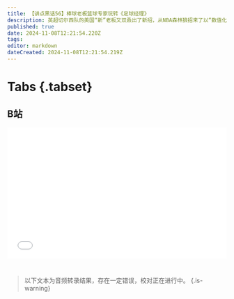 ```yaml
---
title: 【讲点黑话56】棒球老板篮球专家玩转《足球经理》
description: 英超切尔西队的美国“新”老板又双叒出了新招，从NBA森林狼招来了以“数值化管理”出名的运营经理。《足球经理》真人版即将上档！ 美式商业体育模式，在欧洲足球的社区文化大背景下，能不能也玩得转。这是一个新问题。
published: true
date: 2024-11-08T12:21:54.220Z
tags: 
editor: markdown
dateCreated: 2024-11-08T12:21:54.219Z
---
```


# Tabs {.tabset}

## B站

<div style="position: relative; padding: 30% 45%;">
<iframe style="position: absolute; width: 100%; height: 100%; left: 0; top: 0;" src="//player.bilibili.com/player.html?&bvid=BV1stDZYBEDH&page=1&as_wide=1&high_quality=1&danmaku=1&autoplay=0" scrolling="no" border="0" frameborder="no" framespacing="0" allowfullscreen="true"></iframe>
</div>


#

> 以下文本为音频转录结果，存在一定错误，校对正在进行中。
{.is-warning}

